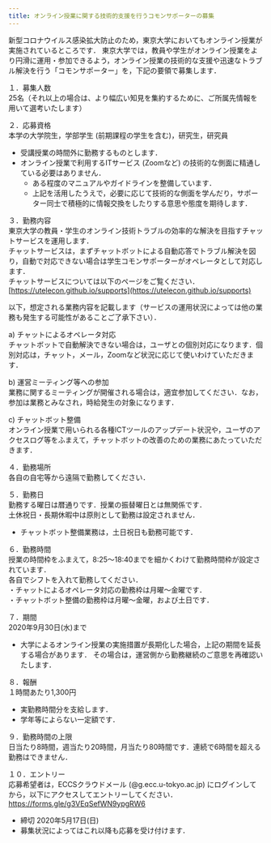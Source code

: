 ```yaml
---
title: オンライン授業に関する技術的支援を行うコモンサポーターの募集
---
```


新型コロナウイルス感染拡大防止のため，東京大学においてもオンライン授業が実施されているところです．
東京大学では，教員や学生がオンライン授業をより円滑に運用・参加できるよう，オンライン授業の技術的な支援や迅速なトラブル解決を行う「コモンサポーター」を，下記の要領で募集します．

１．募集人数  
25名（それ以上の場合は、より幅広い知見を集約するために、ご所属先情報を用いて選考いたします）

２．応募資格  
本学の大学院生，学部学生 (前期課程の学生を含む)，研究生，研究員
* 受講授業の時間外に勤務するものとします．
* オンライン授業で利用するITサービス (Zoomなど) の技術的な側面に精通している必要はありません．
  * ある程度のマニュアルやガイドラインを整備しています．
  * 上記を活用したうえで，必要に応じて技術的な側面を学んだり，サポーター同士で積極的に情報交換をしたりする意思や態度を期待します．

３．勤務内容  
東京大学の教員・学生のオンライン技術トラブルの効率的な解決を目指すチャットサービスを運用します．  
チャットサービスは，まずチャットボットによる自動応答でトラブル解決を図り，自動で対応できない場合は学生コモンサポーターがオペレータとして対応します．  
チャットサービスについては以下のページをご覧ください．
[https://utelecon.github.io/supports](https://utelecon.github.io/supports)

以下，想定される業務内容を記載します（サービスの運用状況によっては他の業務も発生する可能性があることご了承下さい）．

a) チャットによるオペレータ対応  
チャットボットで自動解決できない場合は，ユーザとの個別対応になります．個別対応は，チャット，メール，Zoomなど状況に応じて使いわけていただきます．   

b) 運営ミーティング等への参加  
業務に関するミーティングが開催される場合は，適宜参加してください．なお，参加は業務とみなされ，時給発生の対象になります．

c) チャットボット整備  
オンライン授業で用いられる各種ICTツールのアップデート状況や，ユーザのアクセスログ等をふまえて，チャットボットの改善のための業務にあたっていただきます．

４．勤務場所  
各自の自宅等から遠隔で勤務してください．

５．勤務日  
勤務する曜日は暦通りです．授業の振替曜日とは無関係です．  
土休祝日・長期休暇中は原則として勤務は設定されません．  
* チャットボット整備業務は，土日祝日も勤務可能です．  

６．勤務時間  
授業の時間枠をふまえて，8:25〜18:40までを細かくわけて勤務時間枠が設定されています．  
各自でシフトを入れて勤務してください．  
・チャットによるオペレータ対応の勤務枠は月曜〜金曜です．  
・チャットボット整備の勤務枠は月曜～金曜，および土日です．  

７．期間  
2020年9月30日(水)まで
* 大学によるオンライン授業の実施措置が長期化した場合，上記の期間を延長する場合があります．
その場合は，運営側から勤務継続のご意思を再確認いたします．

８．報酬  
１時間あたり1,300円  
* 実勤務時間分を支給します．
* 学年等によらない一定額です．

９．勤務時間の上限  
日当たり8時間，週当たり20時間，月当たり80時間です．連続で6時間を超える勤務はできません．

１０．エントリー  
応募希望者は，ECCSクラウドメール (@g.ecc.u-tokyo.ac.jp) にログインしてから，以下にアクセスしてエントリーしてください．  
https://forms.gle/g3VEqSefWN9ypgRW6  
* 締切 2020年5月17日(日)
* 募集状況によってはこれ以降も応募を受け付けます．
